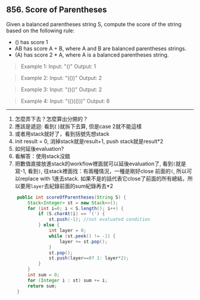 ## 856. Score of Parentheses

Given a balanced parentheses string S, compute the score of the string based on the following rule:

* () has score 1
* AB has score A + B, where A and B are balanced parentheses strings.
* (A) has score 2 * A, where A is a balanced parentheses string.

>Example 1:
Input: "()"
Output: 1

>Example 2:
Input: "(())"
Output: 2

>Example 3:
Input: "()()"
Output: 2

>Example 4:
Input: "(()(()))"
Output: 6

----

1. 怎麼弄下去？怎麼算出分開的？
1. 應該是遞迴: 看到( )就拆下去算, 但是case 2就不能這樣
1. 或者用stack就好了，看到括號先想stack
1. init result = 0, 消掉stack就是result+1, push stack就是result*2
1. 如何延後evaluation?
1. 看解答：使用stack沒錯
1. 把數值直接放進stack的workflow裡面就可以延後evaluation了, 看到`(`就是寫-1, 看到`)`, 往stack裡面找：有兩種情況，一種是剛好close 前面的`(`, 所以可以replace with 1進去stack. 如果不是的話代表它close了前面的所有總結，所以要用`layer`去紀錄前面的sum紀錄再去*2

```java
    public int scoreOfParentheses(String S) {
        Stack<Integer> st = new Stack<>();
        for (int i=0; i < S.length(); i++) {
            if (S.charAt(i) == '(') {
                st.push(-1); //not evaluated condition
            } else {
                int layer = 0;
                while (st.peek() != -1) {
                    layer += st.pop();
                }
                st.pop();
                st.push(layer==0? 1: layer*2);
            }
        }
        int sum = 0;
        for (Integer i : st) sum += i;
        return sum;
    }

```
